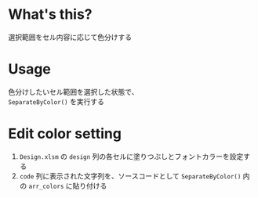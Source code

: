 # What's this?

選択範囲をセル内容に応じて色分けする

# Usage

色分けしたいセル範囲を選択した状態で、  
`SeparateByColor()` を実行する

# Edit color setting

1. `Design.xlsm` の `design` 列の各セルに塗りつぶしとフォントカラーを設定する
2. `code` 列に表示された文字列を、ソースコードとして `SeparateByColor()` 内の `arr_colors` に貼り付ける
